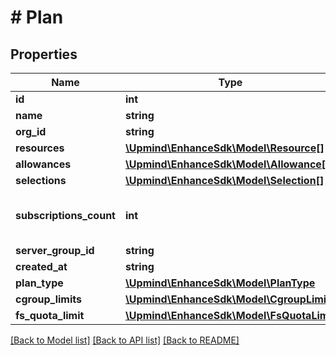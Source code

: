 # # Plan

## Properties

Name | Type | Description | Notes
------------ | ------------- | ------------- | -------------
**id** | **int** |  |
**name** | **string** |  |
**org_id** | **string** |  |
**resources** | [**\Upmind\EnhanceSdk\Model\Resource[]**](Resource.md) |  |
**allowances** | [**\Upmind\EnhanceSdk\Model\Allowance[]**](Allowance.md) |  |
**selections** | [**\Upmind\EnhanceSdk\Model\Selection[]**](Selection.md) |  |
**subscriptions_count** | **int** | The number of subscriptions to this plan. |
**server_group_id** | **string** |  | [optional]
**created_at** | **string** |  |
**plan_type** | [**\Upmind\EnhanceSdk\Model\PlanType**](PlanType.md) |  |
**cgroup_limits** | [**\Upmind\EnhanceSdk\Model\CgroupLimits**](CgroupLimits.md) |  | [optional]
**fs_quota_limit** | [**\Upmind\EnhanceSdk\Model\FsQuotaLimit**](FsQuotaLimit.md) |  | [optional]

[[Back to Model list]](../../README.md#models) [[Back to API list]](../../README.md#endpoints) [[Back to README]](../../README.md)

